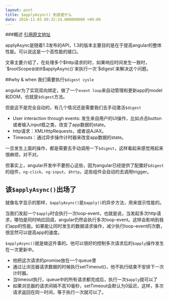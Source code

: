 ```yaml
---
layout: post
title: $applyAsync() 到底是什么
date: 2016-11-03 09:32:24.000000000 +09:00
---
```


###概述
[引用原文地址](http://blog.thoughtram.io/angularjs/2015/01/14/exploring-angular-1.3-speed-up-with-applyAsync.html)

applyAsync是随着1.3发布的API，1.3的版本主要目的是在于提高angular的整体性能。可以说这是一个高性能的接口。

文章主要介绍了，在处理多个$http请求的时，如果响应时间发生一致时，`$rootScope`会提供`$applyAsync()`来执行一次`$digest`来解决这个问题。


##why & when 我们需要执行`$digest cysle`

angular为了实现双向绑定，做了一个`event loop`来自动管理和更新app的model和DOM，也就是`$digest`方法。

但是这不是完全自动的，有几个情况还是需要我们去手动激活`$digest`

-	User interaction through events: 发生来自用户的UI操作，比如点击button或者输入input框之类，改变了app数据的state。
- http请求：XMLHttpRequests，或者说AJAX。
- Timeouts：通过异步操作计时器来改变app数据的state。

一旦发生上面的操作，都是需要去手动调用一下`$digest`，这样看起来感觉用起来很麻烦，对不对。

但事实上，angular开发中不要担心这些，因为angular已经提供了配置好`$digest`的组件，`ng-click`、`ng-input`、`$http`，这些组件会自动的去调用trigger。


## 该`$applyAsync()`出场了

就像名字显示的那样，`$applyAsync()`是`$apply()`的异步方法，用来提示性能的。

当我们发起一个`$apply`时会执行一次loop-event，也就是说，当发起多次http请求，哪怕是同时响应回调，angular仍然会执行多次loop-event。这样会影响到我们app的性能。如果能让同时发生的数据请求操作，减少执行loop-event的次数，很显然可以提高app的速度。

`$applyAsync()`就是做这件事的。他可以很好的控制多次请求后的`$apply`操作发生在一次更新中。
-	他把这次请求的promise放在一个queue里
- 通过让浏览器请求数据的时候执行setTimeout()，他不执行结束不安排下一次计时器。
- 当timeout执行，queue中的所有请求都完成后，执行一次`$apply`就可以了
- 如果浏览器的请求间隔不高10毫秒，setTimeout会默认为0延迟，这样，多次请求返回在同一时间，等于执行一次就可以了。










